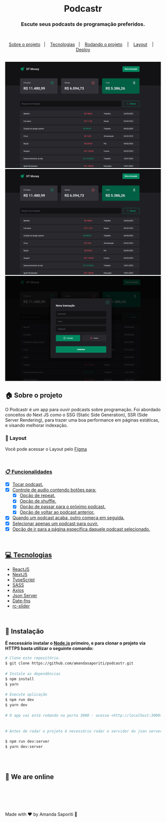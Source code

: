 <h1 align="center">
  <img width="450px" src="" /> 
  <br>
  Podcastr
</h1>

<h3 align="center">
  Escute seus podcasts de programação preferidos.
</h3>

<br>

<p align="center">
  <a href="#house-sobre-o-projeto">Sobre o projeto</a>&nbsp;&nbsp;&nbsp;|&nbsp;&nbsp;&nbsp;
  <a href="#computer-tecnologias">Tecnologias</a>&nbsp;&nbsp;&nbsp;|&nbsp;&nbsp;&nbsp;
  <a href="#runner-rodando-o-projeto">Rodando o projeto</a>
   &nbsp;&nbsp;&nbsp;|&nbsp;&nbsp;&nbsp;
  <a href="#art-layout">Layout</a>
  &nbsp;&nbsp;&nbsp;|&nbsp;&nbsp;&nbsp;
  <a href="#runner-deploy">Deploy</a>
</p>

<br>

<img alt="Podcastr Home" src="https://github.com/amandasaporiti/dt-money/blob/master/src/assets/dt-money-interface.png?raw=true">
<img alt="Podcastr Home Empty Player" src="https://github.com/amandasaporiti/dt-money/blob/master/src/assets/dt-money-interface.png?raw=true">
<img alt="Poscastr" src="https://github.com/amandasaporiti/dt-money/blob/master/src/assets/cadastro-interface.png?raw=true">

## :house: Sobre o projeto

O Podcastr é um app para ouvir podcasts sobre programação. Foi abordado conceitos do Next JS como o SSG (Static Side Generation), SSR (Side Server Rendering), para trazer uma boa performance em páginas estáticas, e visando melhorar indexação.
<br>

### :art: Layout

Você pode acessar o Layout pelo <a href="https://www.figma.com/file/5KchzYko8NeeV0suqrSi6x/Podcastr-(Copy)?node-id=199601%3A1126&mode=dev">Figma

<br>

### :clipboard: Funcionalidades

- [x] Tocar podcast.
- [x] Controle de audio contendo botões para:
  - [x] Opção de repeat.
  - [x] Opção de shuffle.
  - [x] Opção de passar para o próximo podcast.
  - [x] Opção de voltar ao podcast anterior.
- [x] Quando um podcast acaba, outro começa em seguida.
- [x] Selecionar apenas um podcast para ouvir.
- [x] Opção de ir para a página específica daquele podcast selecionado.

<br>

## :computer: Tecnologias

- [ReactJS](https://nextjs.org/)
- [NextJS](https://reactjs.org/)
- [TypeScript](https://www.typescriptlang.org/)
- [SASS](https://sass-lang.com/)
- [Axios](https://axios-http.com/ptbr/)
- [Json Server](https://github.com/typicode/json-server)
- [Date-fns](https://date-fns.org/)
- [rc-slider](https://www.npmjs.com/package/rc-slider)

<br>

## :construction_worker: Instalação

**É necessário instalar o [Node.js](https://nodejs.org/en/download/) primeiro, e para clonar o projeto via HTTPS basta utilizar o seguinte comando:**

```bash
# Clone este repositório.
$ git clone https://github.com/amandasaporiti/podcastr.git

# Instale as dependências
$ npm install
$ yarn

# Execute aplicação
$ npm run dev
$ yarn dev

# O app vai está rodando na porta 3000 - acesse <http://localhost:3000>


# Antes de rodar o projeto é necessário rodar o servidor do json server primeiro, localizado no arquivo db.json, para isso execute o seguinte comando::

$ npm run dev:server
$ yarn dev:server
```

<br>
<br>

## :runner: We are online

<a></a>

<br>

<br>

<br>

<br>

Made with ♥ by Amanda Saporiti :wave:
